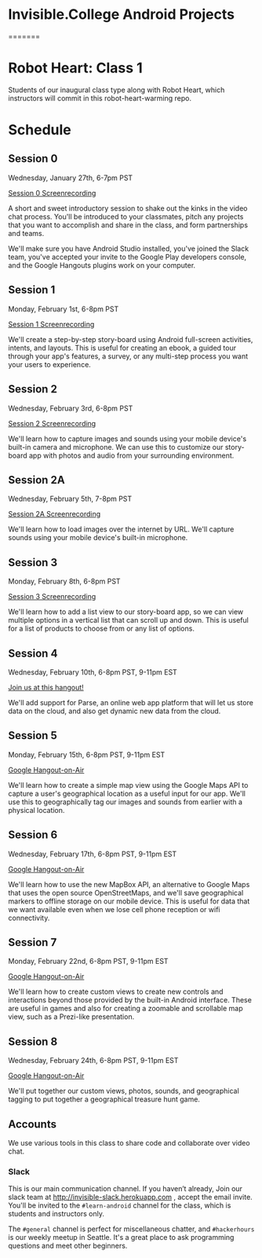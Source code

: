 # Invisible.College Android Projects
=======
# Robot Heart: Class 1

Students of our inaugural class type along with Robot Heart, which instructors will commit in this robot-heart-warming repo.

# Schedule

## Session 0

Wednesday, January 27th, 6-7pm PST

[Session 0 Screenrecording](https://www.youtube.com/watch?feature=player_embedded&v=JdHxdaQ6GEg)

A short and sweet introductory session to shake out the kinks in the video chat process. You'll be introduced to your classmates, pitch any projects that you want to accomplish and share in the class, and form partnerships and teams.

We'll make sure you have Android Studio installed, you've joined the Slack team, you've accepted your invite to the Google Play developers console, and the Google Hangouts plugins work on your computer.

## Session 1

Monday, February 1st, 6-8pm PST

[Session 1 Screenrecording](https://www.youtube.com/watch?feature=player_embedded&v=rISH4tknayM)


 We'll create a step-by-step story-board using Android full-screen activities, intents, and layouts. This is useful for creating an ebook, a guided tour through your app's features, a survey, or any multi-step process you want your users to experience.

## Session 2

Wednesday, February 3rd, 6-8pm PST

[Session 2 Screenrecording](https://www.youtube.com/watch?feature=player_embedded&v=V39u-t6etp0)

We'll learn how to capture images and sounds using your mobile device's built-in camera and microphone. We can use this to customize our story-board app with photos and audio from your surrounding environment.

## Session 2A

Wednesday, February 5th, 7-8pm PST

[Session 2A Screenrecording](https://youtu.be/26qvGlwFl9U)

We'll learn how to load images over the internet by URL. We'll capture sounds using your mobile device's built-in microphone.

## Session 3

Monday, February 8th, 6-8pm PST

[Session 3 Screenrecording](http://youtu.be/EdaO63rSmO0)

We'll learn how to add a list view to our story-board app, so we can view multiple options in a vertical list that can scroll up and down. This is useful for a list of products to choose from or any list of options.

## Session 4

Wednesday, February 10th, 6-8pm PST, 9-11pm EST

[Join us at this hangout!](https://hangouts.google.com/call/ywdsp4wem6dkzhrxqh3xj4v4jaa)

We'll add support for Parse, an online web app platform that will let us store data on the cloud, and also get dynamic new data from the cloud.

## Session 5

Monday, February 15th, 6-8pm PST, 9-11pm EST

[Google Hangout-on-Air](https://plus.google.com/events/cdfm6n7tl8fv7rnmhbm7kfba818)

We'll learn how to create a simple map view using the Google Maps API to capture a user's geographical location as a useful input for our app. We'll use this to geographically tag our images and sounds from earlier with a physical location.

## Session 6

Wednesday, February 17th, 6-8pm PST, 9-11pm EST

[Google Hangout-on-Air](https://plus.google.com/events/c634o8lua297u9fgmdkv0tng3q8)

We'll learn how to use the new MapBox API, an alternative to Google Maps that uses the open source OpenStreetMaps, and we'll save geographical markers to offline storage on our mobile device. This is useful for data that we want available even when we lose cell phone reception or wifi connectivity.

## Session 7

Monday, February 22nd, 6-8pm PST, 9-11pm EST

[Google Hangout-on-Air](https://plus.google.com/events/c6if79uhoho5kg4gg0hlch2v43k)

We'll learn how to create custom views to create new controls and interactions beyond those provided by the built-in Android interface. These are useful in games and also for creating a zoomable and scrollable map view, such as a Prezi-like presentation.

## Session 8

Wednesday, February 24th, 6-8pm PST, 9-11pm EST

[Google Hangout-on-Air](https://plus.google.com/events/crr30i7qosao8fg04h17vabidd0)

We'll put together our custom views, photos, sounds, and geographical tagging to put together a geographical treasure hunt game.

## Accounts

We use various tools in this class to share code and
collaborate over video chat.

### Slack

This is our main communication channel.
If you haven’t already, Join our slack team at http://invisible-slack.herokuapp.com , accept the email invite.
You'll be invited to the `#learn-android` channel for
the class, which is students and instructors only.

The `#general` channel is perfect for miscellaneous
chatter, and `#hackerhours` is our weekly meetup
in Seattle. It's a great place to ask programming
questions and meet other beginners.
